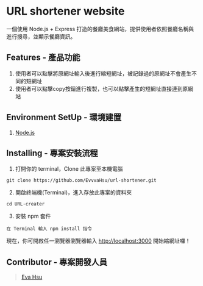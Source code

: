# URL shortener website

一個使用 Node.js + Express 打造的餐廳美食網站，提供使用者依照餐廳名稱與進行搜尋，並顯示餐廳資訊。

## Features - 產品功能

1. 使用者可以點擊將原網址輸入後進行縮短網址，被記錄過的原網址不會產生不同的短網址
2. 使用者可以點擊copy按鈕進行複製，也可以點擊產生的短網址直接連到原網站

## Environment SetUp - 環境建置

1. [Node.js](https://nodejs.org/en/)

## Installing - 專案安裝流程

1. 打開你的 terminal，Clone 此專案至本機電腦

```
git clone https://github.com/EvvvaHsu/url-shortener.git
```

2. 開啟終端機(Terminal)，進入存放此專案的資料夾

```
cd URL-creater
```

3. 安裝 npm 套件

```
在 Terminal 輸入 npm install 指令
```


現在，你可開啟任一瀏覽器瀏覽器輸入 [http://localhost:3000](http://localhost:3000) 開始縮網址囉！

## Contributor - 專案開發人員

> [Eva Hsu](https://github.com/EvvvaHsu)
